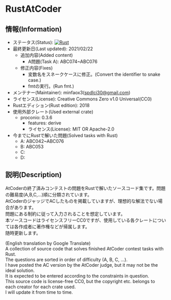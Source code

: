 # RustAtCoder
## 情報(Information)
* ステータス(Status): [![Rust](https://github.com/minfaox3/rust-atcoder/workflows/Rust/badge.svg)](https://github.com/minfaox3/rust-atcoder/actions?query=workflow%3ARust)
* 最終更新日(Last updated): 2021/02/22  
    * 追加内容(Added content)
      * A問題(Task A): ABC074~ABC076
    * 修正内容(Fixes)
      * 変数名をスネークケースに修正。(Convert the identifier to snake case.)
      * fmtの実行。(Run fmt.)
* メンテナー(Maintainer): minfaox3(spdlci30@gmail.com)  
* ライセンス(License): Creative Commons Zero v1.0 Universal(CC0)
* Rustエディション(Rust edition): 2018
* 使用外部クレート(Used external crate)
    * proconio: 0.3.6
      * features: derive
      * ライセンス(License): MIT OR Apache-2.0
* 今までにRustで解いた問題(Solved tasks with Rust)
    * A: ABC042~ABC076
    * B: ABC053
    * C:
    * D:
## 説明(Description)
AtCoderの終了済みコンテストの問題をRustで解いたソースコード集です。問題の難易度(A,B,C,...)順に分類されています。  
AtCoderのジャッジでACしたものを掲載していますが、理想的な解法でない場合があります。  
問題にある制約に従って入力されることを想定しています。  
本ソースコードはライセンスフリーCC0ですが、使用している各クレートについては各作成者に著作権などが帰属します。  
随時更新します。  

(English translation by Google Translate)  
A collection of source code that solves finished AtCoder contest tasks with Rust.  
The questions are sorted in order of difficulty (A, B, C, ...).  
I have posted the AC version by the AtCoder judge, but it may not be the ideal solution.  
It is expected to be entered according to the constraints in question.  
This source code is license-free CC0, but the copyright etc. belongs to each creator for each crate used.  
I will update it from time to time.
